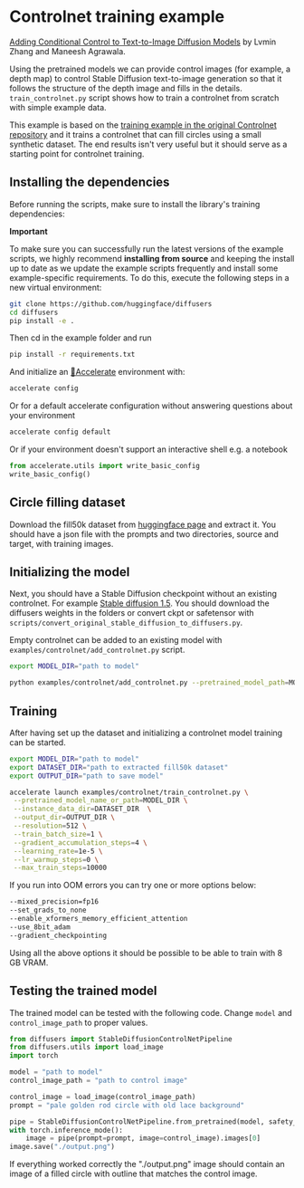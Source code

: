 # Controlnet training example

[Adding Conditional Control to Text-to-Image Diffusion Models](https://arxiv.org/abs/2302.05543) by Lvmin Zhang and Maneesh Agrawala.

Using the pretrained models we can provide control images (for example, a depth map) to control Stable Diffusion text-to-image generation so that it follows the structure of the depth image and fills in the details. `train_controlnet.py` script shows how to train a controlnet from scratch with simple example data.

This example is based on the [training example in the original Controlnet repository](https://github.com/lllyasviel/ControlNet/blob/main/docs/train.md) and it trains a controlnet that can fill circles using a small synthetic dataset. The end results isn't very useful but it should serve as a starting point for controlnet training.

## Installing the dependencies

Before running the scripts, make sure to install the library's training dependencies:

**Important**

To make sure you can successfully run the latest versions of the example scripts, we highly recommend **installing from source** and keeping the install up to date as we update the example scripts frequently and install some example-specific requirements. To do this, execute the following steps in a new virtual environment:
```bash
git clone https://github.com/huggingface/diffusers
cd diffusers
pip install -e .
```

Then cd in the example folder and run
```bash
pip install -r requirements.txt
```

And initialize an [🤗Accelerate](https://github.com/huggingface/accelerate/) environment with:

```bash
accelerate config
```

Or for a default accelerate configuration without answering questions about your environment

```bash
accelerate config default
```

Or if your environment doesn't support an interactive shell e.g. a notebook

```python
from accelerate.utils import write_basic_config
write_basic_config()
```

## Circle filling dataset

Download the fill50k dataset from [huggingface page](https://huggingface.co/lllyasviel/ControlNet) and extract it. You should have a json file with the prompts and two directories, source and target, with training images.

## Initializing the model

Next, you should have a Stable Diffusion checkpoint without an existing controlnet. For example [Stable diffusion 1.5](https://huggingface.co/runwayml/stable-diffusion-v1-5/tree/main). You should download the diffusers weights in the folders or convert ckpt or safetensor with `scripts/convert_original_stable_diffusion_to_diffusers.py`.

Empty controlnet can be added to an existing model with
`examples/controlnet/add_controlnet.py` script.

```bash
export MODEL_DIR="path to model"

python examples/controlnet/add_controlnet.py --pretrained_model_path=MODEL_DIR
```

## Training

After having set up the dataset and initializing a controlnet model training can be started.

```bash
export MODEL_DIR="path to model"
export DATASET_DIR="path to extracted fill50k dataset"
export OUTPUT_DIR="path to save model"

accelerate launch examples/controlnet/train_controlnet.py \
 --pretrained_model_name_or_path=MODEL_DIR \
 --instance_data_dir=DATASET_DIR  \
 --output_dir=OUTPUT_DIR \
 --resolution=512 \
 --train_batch_size=1 \
 --gradient_accumulation_steps=4 \
 --learning_rate=1e-5 \
 --lr_warmup_steps=0 \
 --max_train_steps=10000
```

If you run into OOM errors you can try one or more options below:

```bash
--mixed_precision=fp16
--set_grads_to_none
--enable_xformers_memory_efficient_attention
--use_8bit_adam
--gradient_checkpointing
```

Using all the above options it should be possible to be able to train with 8 GB VRAM.

## Testing the trained model

The trained model can be tested with the following code. Change `model` and `control_image_path` to proper values.

```python
from diffusers import StableDiffusionControlNetPipeline
from diffusers.utils import load_image
import torch

model = "path to model"
control_image_path = "path to control image"

control_image = load_image(control_image_path)
prompt = "pale golden rod circle with old lace background"

pipe = StableDiffusionControlNetPipeline.from_pretrained(model, safety_checker=None, torch_dtype=torch.float16).to("cuda")
with torch.inference_mode():
    image = pipe(prompt=prompt, image=control_image).images[0]
image.save("./output.png")
```

If everything worked correctly the "./output.png" image should contain an image of
a filled circle with outline that matches the control image.
